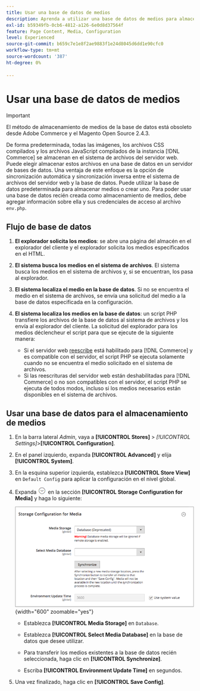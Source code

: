 ```yaml
---
title: Usar una base de datos de medios
description: Aprenda a utilizar una base de datos de medios para almacenar sus [!DNL Commerce] archivos multimedia.
exl-id: b59349fb-0cb6-4812-a126-6e0d8d37564f
feature: Page Content, Media, Configuration
level: Experienced
source-git-commit: b659c7e1e8f2ae9883f1e24d8045d6dd1e90cfc0
workflow-type: tm+mt
source-wordcount: '387'
ht-degree: 0%

---
```


# Usar una base de datos de medios

>[!IMPORTANT]
>
>El método de almacenamiento de medios de la base de datos está obsoleto desde Adobe Commerce y el Magento Open Source 2.4.3.

De forma predeterminada, todas las imágenes, los archivos CSS compilados y los archivos JavaScript compilados de la instancia [!DNL Commerce] se almacenan en el sistema de archivos del servidor web. Puede elegir almacenar estos archivos en una base de datos en un servidor de bases de datos. Una ventaja de este enfoque es la opción de sincronización automática y sincronización inversa entre el sistema de archivos del servidor web y la base de datos. Puede utilizar la base de datos predeterminada para almacenar medios o crear uno. Para poder usar una base de datos recién creada como almacenamiento de medios, debe agregar información sobre ella y sus credenciales de acceso al archivo `env.php`.

## Flujo de base de datos

1. **El explorador solicita los medios**: se abre una página del almacén en el explorador del cliente y el explorador solicita los medios especificados en el HTML.

1. **El sistema busca los medios en el sistema de archivos**. El sistema busca los medios en el sistema de archivos y, si se encuentran, los pasa al explorador.

1. **El sistema localiza el medio en la base de datos**. Si no se encuentra el medio en el sistema de archivos, se envía una solicitud del medio a la base de datos especificada en la configuración.

1. **El sistema localiza los medios en la base de datos**: un script PHP transfiere los archivos de la base de datos al sistema de archivos y los envía al explorador del cliente. La solicitud del explorador para los medios déclencheur el script para que se ejecute de la siguiente manera:

   - Si el servidor web [reescribe](../merchandising-promotions/url-rewrite.md) está habilitado para [!DNL Commerce] y es compatible con el servidor, el script PHP se ejecuta solamente cuando no se encuentra el medio solicitado en el sistema de archivos.
   - Si las reescrituras del servidor web están deshabilitadas para [!DNL Commerce] o no son compatibles con el servidor, el script PHP se ejecuta de todos modos, incluso si los medios necesarios están disponibles en el sistema de archivos.

## Usar una base de datos para el almacenamiento de medios

1. En la barra lateral _Admin_, vaya a **[!UICONTROL Stores]** > _[!UICONTROL Settings]_>**[!UICONTROL Configuration]**.

1. En el panel izquierdo, expanda **[!UICONTROL Advanced]** y elija **[!UICONTROL System]**.

1. En la esquina superior izquierda, establezca **[!UICONTROL Store View]** en `Default Config` para aplicar la configuración en el nivel global.

1. Expanda ![Selector de expansión](../assets/icon-display-expand.png) en la sección **[!UICONTROL Storage Configuration for Media]** y haga lo siguiente:

   ![Configuración avanzada: configuración de almacenamiento para medios](./assets/database-storage-deprecated.png){width="600" zoomable="yes"}

   - Establezca **[!UICONTROL Media Storage]** en `Database`.

   - Establezca **[!UICONTROL Select Media Database]** en la base de datos que desee utilizar.

   - Para transferir los medios existentes a la base de datos recién seleccionada, haga clic en **[!UICONTROL Synchronize]**.

   - Escriba **[!UICONTROL Environment Update Time]** en segundos.

1. Una vez finalizado, haga clic en **[!UICONTROL Save Config]**.
